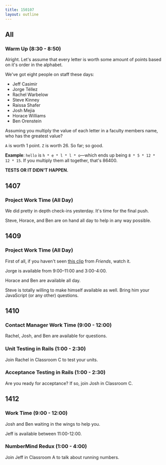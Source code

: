 ```yaml
---
title: 150107
layout: outline
---
```


## All

### Warm Up (8:30 - 8:50)

Alright. Let's assume that every letter is worth some amount of points based on it's order in the alphabet.

We've got eight people on staff these days:

* Jeff Casimir
* Jorge Téllez
* Rachel Warbelow
* Steve Kinney
* Raissa Shafer
* Josh Mejia
* Horace Williams
* Ben Orenstein

Assuming you multiply the value of each letter in a faculty members name, who has the greatest value?

`A` is worth 1 point. `Z` is worth 26. So far; so good.

**Example**: `hello` is `h * e * l * l * o`—which ends up being `8 * 5 * 12 * 12 * 15`. If you multiply them all together, that's 86400.

**TESTS OR IT DIDN'T HAPPEN.**

## 1407

### Project Work Time (All Day)

We did pretty in depth check-ins yesterday. It's time for the final push.

Steve, Horace, and Ben are on hand all day to help in any way possible.

## 1409

### Project Work Time (All Day)

First of all, if you haven't seen [this clip](https://www.youtube.com/watch?v=w5DHU8SwYJ0) from _Friends_, watch it.

Jorge is available from 9:00–11:00 and 3:00-4:00.

Horace and Ben are available all day.

Steve is totally willing to make himself available as well. Bring him your JavaScript (or any other) questions.

## 1410

### Contact Manager Work Time (9:00 - 12:00)

Rachel, Josh, and Ben are available for questions.

### Unit Testing in Rails (1:00 - 2:30)

Join Rachel in Classroom C to test your units.

### Acceptance Testing in Rails (1:00 - 2:30)

Are you ready for acceptance? If so, join Josh in Classroom C.

## 1412

### Work Time (9:00 - 12:00)

Josh and Ben waiting in the wings to help you.

Jeff is available between 11:00-12:00.

### NumberMind Redux (1:00 - 4:00)

Join Jeff in Classroom A to talk about running numbers.